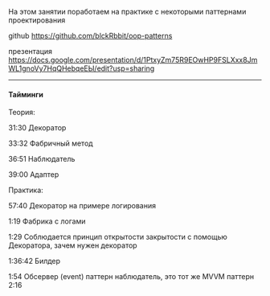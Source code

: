 На этом занятии поработаем на практике с некоторыми паттернами проектирования

github
https://github.com/blckRbbit/oop-patterns

презентация
https://docs.google.com/presentation/d/1PtxyZm75R9EOwHP9FSLXxx8JmWL1gnoVy7HqQHebqeEЫ/edit?usp=sharing

---

#### Тайминги

Теория:

31:30 Декоратор

33:32 Фабричный метод

36:51 Наблюдатель

39:00 Адаптер

Практика:
 
57:40 Декоратор на примере логирования

1:19 Фабрика с логами

1:29 Соблюдается принцип открытости закрытости с помощью Декоратора, зачем нужен декоратор

1:36:42 Билдер

1:54 Обсервер (event) паттерн наблюдатель, это тот же MVVM паттерн 2:16

